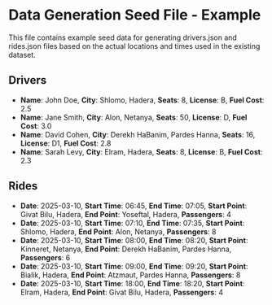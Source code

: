 # Data Generation Seed File - Example

This file contains example seed data for generating drivers.json and rides.json files based on the actual locations and times used in the existing dataset.

## Drivers

- **Name**: John Doe, **City**: Shlomo, Hadera, **Seats**: 8, **License**: B, **Fuel Cost**: 2.5
- **Name**: Jane Smith, **City**: Alon, Netanya, **Seats**: 50, **License**: D, **Fuel Cost**: 3.0
- **Name**: David Cohen, **City**: Derekh HaBanim, Pardes Hanna, **Seats**: 16, **License**: D1, **Fuel Cost**: 2.8
- **Name**: Sarah Levy, **City**: Elram, Hadera, **Seats**: 8, **License**: B, **Fuel Cost**: 2.3

## Rides

- **Date**: 2025-03-10, **Start Time**: 06:45, **End Time**: 07:05, **Start Point**: Givat Bilu, Hadera, **End Point**: Yoseftal, Hadera, **Passengers**: 4
- **Date**: 2025-03-10, **Start Time**: 07:10, **End Time**: 07:35, **Start Point**: Shlomo, Hadera, **End Point**: Alon, Netanya, **Passengers**: 8
- **Date**: 2025-03-10, **Start Time**: 08:00, **End Time**: 08:20, **Start Point**: Kinneret, Netanya, **End Point**: Derekh HaBanim, Pardes Hanna, **Passengers**: 6
- **Date**: 2025-03-10, **Start Time**: 09:00, **End Time**: 09:20, **Start Point**: Bialik, Hadera, **End Point**: Atzmaut, Pardes Hanna, **Passengers**: 8
- **Date**: 2025-03-10, **Start Time**: 18:00, **End Time**: 18:20, **Start Point**: Elram, Hadera, **End Point**: Givat Bilu, Hadera, **Passengers**: 4
